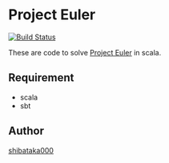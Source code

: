 # Project Euler

[![Build Status](https://travis-ci.org/shibataka000/euler-scala.svg?branch=master)](https://travis-ci.org/shibataka000/euler-scala)

These are code to solve [Project Euler](https://projecteuler.net/) in scala.

## Requirement
- scala
- sbt

## Author

[shibataka000](https://github.com/shibataka000)

